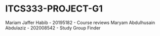 # ITCS333-PROJECT-G1
Mariam Jaffer Habib - 20195182 - Course reviews
Maryam Abdulhusain Abdulaziz - 202008542 - Study Group Finder
